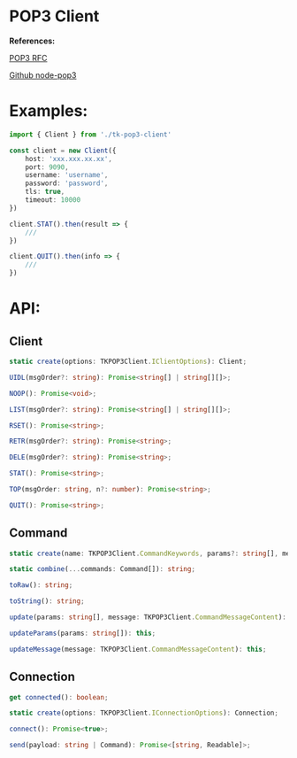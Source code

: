 # POP3 Client

**References:**

[POP3 RFC](https://tools.ietf.org/html/rfc1939)

[Github node-pop3](https://github.com/node-pop3/node-pop3)


# Examples:
```ts
import { Client } from './tk-pop3-client'

const client = new Client({
    host: 'xxx.xxx.xx.xx',
    port: 9090,
    username: 'username',
    password: 'password',
    tls: true,
    timeout: 10000
})

client.STAT().then(result => {
    ///
})

client.QUIT().then(info => {
    ///
})

```

# API:
## Client

```ts
static create(options: TKPOP3Client.IClientOptions): Client;
```

```ts
UIDL(msgOrder?: string): Promise<string[] | string[][]>;
```

```ts
NOOP(): Promise<void>;
```

```ts
LIST(msgOrder?: string): Promise<string[] | string[][]>;
```

```ts
RSET(): Promise<string>;
```

```ts
RETR(msgOrder?: string): Promise<string>;
```

```ts
DELE(msgOrder?: string): Promise<string>;
```

```ts
STAT(): Promise<string>;
```

```ts
TOP(msgOrder: string, n?: number): Promise<string>;
```

```ts
QUIT(): Promise<string>;
```


## Command

```ts
static create(name: TKPOP3Client.CommandKeywords, params?: string[], message?: TKPOP3Client.CommandMessageContent): Command;
```

```ts
static combine(...commands: Command[]): string;
```

```ts
toRaw(): string;
```

```ts
toString(): string;
```

```ts
update(params: string[], message: TKPOP3Client.CommandMessageContent): this;
```

```ts
updateParams(params: string[]): this;
```

```ts
updateMessage(message: TKPOP3Client.CommandMessageContent): this;
```


## Connection
```ts
get connected(): boolean;
```

```ts
static create(options: TKPOP3Client.IConnectionOptions): Connection;
```

```ts
connect(): Promise<true>;
```

```ts
send(payload: string | Command): Promise<[string, Readable]>;
```
